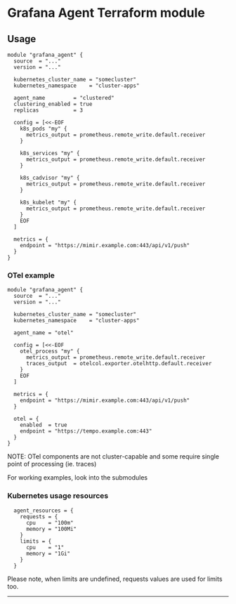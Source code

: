 # Grafana Agent Terraform module

## Usage

```
module "grafana_agent" {
  source  = "..."
  version = "..."

  kubernetes_cluster_name = "somecluster"
  kubernetes_namespace    = "cluster-apps"

  agent_name         = "clustered"
  clustering_enabled = true
  replicas           = 3

  config = [<<-EOF
    k8s_pods "my" {
      metrics_output = prometheus.remote_write.default.receiver
    }

    k8s_services "my" {
      metrics_output = prometheus.remote_write.default.receiver
    }

    k8s_cadvisor "my" {
      metrics_output = prometheus.remote_write.default.receiver
    }

    k8s_kubelet "my" {
      metrics_output = prometheus.remote_write.default.receiver
    }
    EOF
  ]

  metrics = {
    endpoint = "https://mimir.example.com:443/api/v1/push"
  }
}
```

### OTel example

```
module "grafana_agent" {
  source  = "..."
  version = "..."

  kubernetes_cluster_name = "somecluster"
  kubernetes_namespace    = "cluster-apps"

  agent_name = "otel"

  config = [<<-EOF
    otel_process "my" {
      metrics_output = prometheus.remote_write.default.receiver
      traces_output  = otelcol.exporter.otelhttp.default.receiver
    }
    EOF
  ]

  metrics = {
    endpoint = "https://mimir.example.com:443/api/v1/push"
  }

  otel = {
    enabled  = true
    endpoint = "https://tempo.example.com:443"
  }
}
```

NOTE: OTel components are not cluster-capable and some require single point of processing (ie. traces)

For working examples, look into the submodules

### Kubernetes usage resources

```
  agent_resources = {
    requests = {
      cpu    = "100m"
      memory = "100Mi"
    }
    limits = {
      cpu    = "1"
      memory = "1Gi"
    }
  }
```

Please note, when limits are undefined, requests values are used for limits too.

---
